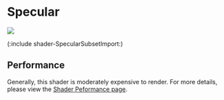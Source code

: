 Specular
========



![](http://docwiki.hq.unity3d.com/uploads/Main/Shaders./Shader-NormalSpec.png)  

(:include shader-SpecularSubsetImport:)

Performance
-----------


Generally, this shader is moderately expensive to render.  For more details, please view the [Shader Peformance page](shader-Performance.md).
